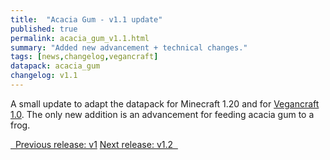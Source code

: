 ```yaml
---
title:  "Acacia Gum - v1.1 update"
published: true
permalink: acacia_gum_v1.1.html
summary: "Added new advancement + technical changes."
tags: [news,changelog,vegancraft]
datapack: acacia_gum
changelog: v1.1
---
```


A small update to adapt the datapack for Minecraft 1.20 and for [Vegancraft 1.0](vegancraft.html). The only new addition is an advancement for feeding acacia gum to a frog.

<div class="btn-group">
    <a href="acacia_gum_v1.html" role="button" class="btn btn-primary"><i class="fa fa-caret-left"></i>&nbsp; Previous release: v1</a>
    <a href="acacia_gum_v1.2.html" role="button" class="btn btn-primary">Next release: v1.2 &nbsp;<i class="fa fa-caret-right"></i></a>
</div>